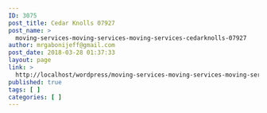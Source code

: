 ```yaml
---
ID: 3075
post_title: Cedar Knolls 07927
post_name: >
  moving-services-moving-services-moving-services-cedarknolls-07927
author: mrgabonijeff@gmail.com
post_date: 2018-03-28 01:37:33
layout: page
link: >
  http://localhost/wordpress/moving-services-moving-services-moving-services-cedarknolls-07927/
published: true
tags: [ ]
categories: [ ]
---
```

